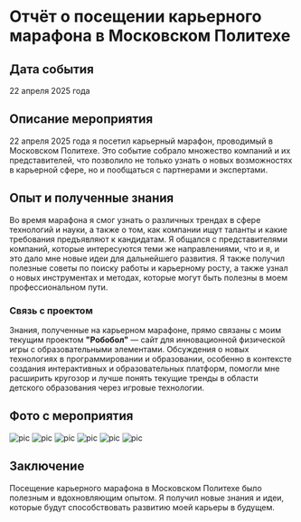 # Отчёт о посещении карьерного марафона в Московском Политехе

## Дата события
22 апреля 2025 года

## Описание мероприятия
22 апреля 2025 года я посетил карьерный марафон, проводимый в Московском Политехе. Это событие собрало множество компаний и их представителей, что позволило не только узнать о новых возможностях в карьерной сфере, но и пообщаться с партнерами и экспертами. 

## Опыт и полученные знания
Во время марафона я смог узнать о различных трендах в сфере технологий и науки, а также о том, как компании ищут таланты и какие требования предъявляют к кандидатам. Я общался с представителями компаний, которые интересуются теми же направлениями, что и я, и это дало мне новые идеи для дальнейшего развития. Я также получил полезные советы по поиску работы и карьерному росту, а также узнал о новых инструментах и методах, которые могут быть полезны в моем профессиональном пути.

### Связь с проектом
Знания, полученные на карьерном марафоне, прямо связаны с моим текущим проектом **"Робобол"** — сайт для инновационной физической игры с образовательными элементами. Обсуждения о новых технологиях в программировании и образовании, особенно в контексте создания интерактивных и образовательных платформ, помогли мне расширить кругозор и лучше понять текущие тренды в области детского образования через игровые технологии.
## Фото с мероприятия
<img src="photo_1.jpg" alt="pic">
<img src="photo_2.jpg" alt="pic">
<img src="photo_3.jpg" alt="pic">
<img src="photo_4.jpg" alt="pic">
<img src="photo_5.jpg" alt="pic">
<img src="photo_6.jpg" alt="pic">

## Заключение
Посещение карьерного марафона в Московском Политехе было полезным и вдохновляющим опытом. Я получил новые знания и идеи, которые будут способствовать развитию моей карьеры в будущем.